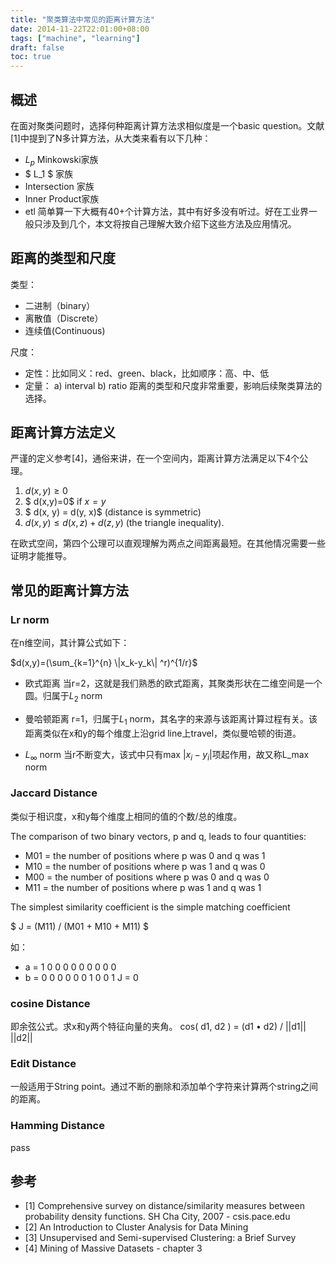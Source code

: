```yaml
---
title: "聚类算法中常见的距离计算方法"
date: 2014-11-22T22:01:00+08:00
tags: ["machine", "learning"] 
draft: false
toc: true
---
```


## 概述
在面对聚类问题时，选择何种距离计算方法求相似度是一个basic question。文献[1]中提到了N多计算方法，从大类来看有以下几种：

* $L_p$ Minkowski家族
* $ L_1 $ 家族
* Intersection 家族
* Inner Product家族
* etl
简单算一下大概有40+个计算方法，其中有好多没有听过。好在工业界一般只涉及到几个，本文将按自己理解大致介绍下这些方法及应用情况。

## 距离的类型和尺度
类型：

* 二进制（binary）
* 离散值（Discrete）
* 连续值(Continuous)

尺度：

* 定性：比如同义：red、green、black，比如顺序：高、中、低
* 定量：
    a) interval
    b) ratio
距离的类型和尺度非常重要，影响后续聚类算法的选择。

## 距离计算方法定义
严谨的定义参考[4]，通俗来讲，在一个空间内，距离计算方法满足以下4个公理。

1. $d(x,y) ≥ 0$
2. $ d(x,y)=0$ if $x=y$
3. $ d(x, y) = d(y, x)$ (distance is symmetric)
4. $d(x, y) ≤ d(x, z) + d(z, y)$ (the triangle inequality).

在欧式空间，第四个公理可以直观理解为两点之间距离最短。在其他情况需要一些证明才能推导。

## 常见的距离计算方法

### Lr norm
在n维空间，其计算公式如下：

$d(x,y)=(\sum_{k=1}^{n} \|x_k-y_k\| ^r)^{1/r}$


* 欧式距离
当r=2，这就是我们熟悉的欧式距离，其聚类形状在二维空间是一个圆。归属于$L_2$ norm

* 曼哈顿距离
r=1，归属于$L_1$ norm，其名字的来源与该距离计算过程有关。该距离类似在x和y的每个维度上沿grid line上travel，类似曼哈顿的街道。

* $L_∞$ norm
当r不断变大，该式中只有max $|x_i-y_i|$项起作用，故又称L_max norm

### Jaccard Distance
类似于相识度，x和y每个维度上相同的值的个数/总的维度。

The comparison of two binary vectors, p and q, leads to four quantities: 

* M01 = the number of positions where p was 0 and q was 1 
* M10 = the number of positions where p was 1 and q was 0 
* M00 = the number of positions where p was 0 and q was 0 
* M11 = the number of positions where p was 1 and q was 1 

The simplest similarity coefficient is the simple matching coefficient 

$ J = (M11) / (M01 + M10 + M11) $ 

如：

* a = 1 0 0 0 0 0 0 0 0 0
* b = 0 0 0 0 0 0 1 0 0 1
J = 0

### cosine Distance
即余弦公式。求x和y两个特征向量的夹角。
cos( d1, d2 ) = (d1 • d2) / ||d1|| ||d2|| 

### Edit Distance
一般适用于String point。通过不断的删除和添加单个字符来计算两个string之间的距离。

### Hamming Distance
pass

## 参考

* [1] Comprehensive survey on distance/similarity measures between probability density functions. SH Cha
City, 2007 - csis.pace.edu
* [2] An Introduction to Cluster Analysis for Data Mining
* [3] Unsupervised and Semi-supervised Clustering:
a Brief Survey
* [4] Mining of Massive Datasets - chapter 3